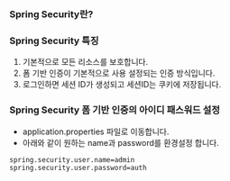 ### Spring Security란?


### Spring Security 특징
1. 기본적으로 모든 리소스를 보호합니다.
2. 폼 기반 인증이 기본적으로 사용 설정되는 인증 방식입니다.
3. 로그인하면 세션 ID가 생성되고 세션ID는 쿠키에 저장됩니다.

### Spring Security 폼 기반 인증의 아이디 패스워드 설정
- application.properties 파일로 이동합니다.
- 아래와 같이 원하는 name과 password를 환경설정 합니다.
```
spring.security.user.name=admin
spring.security.user.password=auth
```
